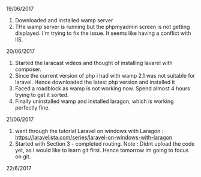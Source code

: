19/06/2017

1. Downloaded and installed wamp server 
2. THe wamp server is running but the phpmyadmin screen is not getting displayed. I'm trying to fix the issue. It seems like having a conflict with IIS.

20/06/2017

1. Started the laracast videos and thought of installing lavarel with composer.
2. Since the current version of php i had with wamp 2.1 was not suitable for laravel. Hence downloaded the latest php version and installed it
3. Faced a roadblock as wamp is not working now. Spend almost 4 hours trying to get it sorted.
4. Finally uninstalled wamp and installed laragon, which is working perfectly fine.

21/06/2017

1. went through the tutorial Laravel on windows with Laragon : https://laravelista.com/series/laravel-on-windows-with-laragon
2. Started with Section 3 - completed routing.
Note : Didnt upload the code yet, as i would like to learn git first. Hence tomorrow im going to focus on git.

22/6/2017

